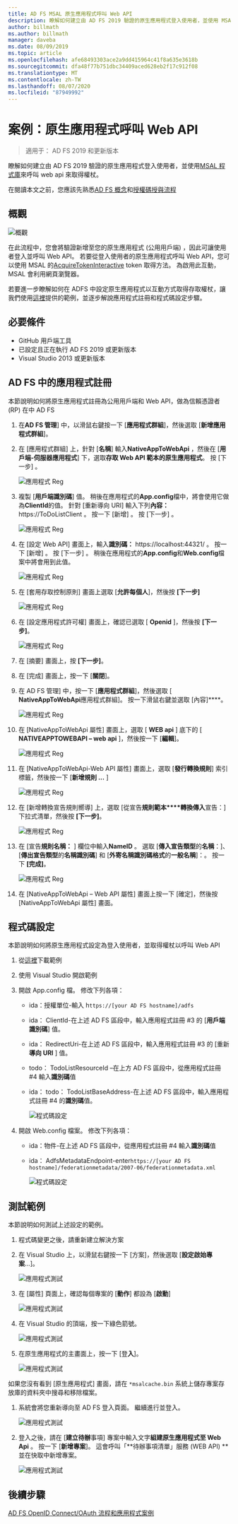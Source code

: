 ```yaml
---
title: AD FS MSAL 原生應用程式呼叫 Web API
description: 瞭解如何建立由 AD FS 2019 驗證的原生應用程式登入使用者，並使用 MSAL 程式庫來呼叫 web Api 來取得權杖。
author: billmath
ms.author: billmath
manager: daveba
ms.date: 08/09/2019
ms.topic: article
ms.openlocfilehash: afe68493303ace2a9dd415964c41f8a635e3618b
ms.sourcegitcommit: dfa48f77b751dbc34409aced628eb2f17c912f08
ms.translationtype: MT
ms.contentlocale: zh-TW
ms.lasthandoff: 08/07/2020
ms.locfileid: "87949992"
---
```

# <a name="scenario-native-app-calling-web-api"></a>案例：原生應用程式呼叫 Web API
>適用于： AD FS 2019 和更新版本

瞭解如何建立由 AD FS 2019 驗證的原生應用程式登入使用者，並使用[MSAL 程式庫](https://github.com/AzureAD/microsoft-authentication-library-for-dotnet/wiki)來呼叫 web api 來取得權杖。

在閱讀本文之前，您應該先熟悉[AD FS 概念](../ad-fs-openid-connect-oauth-concepts.md)和[授權碼授與流程](../../overview/ad-fs-openid-connect-oauth-flows-scenarios.md#authorization-code-grant-flow)

## <a name="overview"></a>概觀

 ![概觀](media/adfs-msal-native-app-web-api/native1.png)

在此流程中，您會將驗證新增至您的原生應用程式 (公用用戶端) ，因此可讓使用者登入並呼叫 Web API。 若要從登入使用者的原生應用程式呼叫 Web API，您可以使用 MSAL 的[AcquireTokenInteractive](/dotnet/api/microsoft.identity.client.ipublicclientapplication.acquiretokeninteractive?view=azure-dotnet#Microsoft_Identity_Client_IPublicClientApplication_AcquireTokenInteractive_System_Collections_Generic_IEnumerable_System_String__) token 取得方法。 為啟用此互動，MSAL 會利用網頁瀏覽器。

若要進一步瞭解如何在 ADFS 中設定原生應用程式以互動方式取得存取權杖，讓我們使用[這裡](https://github.com/microsoft/adfs-sample-msal-dotnet-native-to-webapi)提供的範例，並逐步解說應用程式註冊和程式碼設定步驟。


## <a name="pre-requisites"></a>必要條件

- GitHub 用戶端工具
- 已設定且正在執行 AD FS 2019 或更新版本
- Visual Studio 2013 或更新版本

## <a name="app-registration-in-ad-fs"></a>AD FS 中的應用程式註冊
本節說明如何將原生應用程式註冊為公用用戶端和 Web API，做為信賴憑證者 (RP) 在中 AD FS

  1. 在**AD FS 管理**] 中，以滑鼠右鍵按一下 [**應用程式群組**]，然後選取 [**新增應用程式群組**]。

  2. 在 [應用程式群組] 上，針對 [**名稱**] 輸入**NativeAppToWebApi** ，然後在 [**用戶端-伺服器應用程式**] 下，選取**存取 Web API 範本的原生應用程式**。 按 [下一步]  。

      ![應用程式 Reg](media/adfs-msal-native-app-web-api/native2.png)

  3. 複製 [**用戶端識別碼**] 值。 稍後在應用程式的**App.config**檔中，將會使用它做為**ClientId**的值。 針對 [重新導向 URI] 輸入下列**內容：** https://ToDoListClient 。 按一下 [新增] 。 按 [下一步]  。

     ![應用程式 Reg](media/adfs-msal-native-app-web-api/native3.png)

  4. 在 [設定 Web API] 畫面上，輸入**識別碼：** https://localhost:44321/ 。 按一下 [新增] 。 按 [下一步]  。 稍後在應用程式的**App.config**和**Web.config**檔案中將會用到此值。

     ![應用程式 Reg](media/adfs-msal-native-app-web-api/native4.png)

  5. 在 [套用存取控制原則] 畫面上選取 [**允許每個人**]，然後按 **[下一步]**

     ![應用程式 Reg](media/adfs-msal-native-app-web-api/native5.png)

  6. 在 [設定應用程式許可權] 畫面上，確認已選取 [ **Openid** ]，然後按 **[下一步]**。

     ![應用程式 Reg](media/adfs-msal-native-app-web-api/native6.png)

  7. 在 [摘要] 畫面上，按 **[下一步]**。

  8. 在 [完成] 畫面上，按一下 [**關閉**]。

  9. 在 AD FS 管理] 中，按一下 [**應用程式群組**]，然後選取 [ **NativeAppToWebApi**應用程式群組]。 按一下滑鼠右鍵並選取 [內容]****。

      ![應用程式 Reg](media/adfs-msal-native-app-web-api/native7.png)

  10. 在 [NativeAppToWebApi 屬性] 畫面上，選取 [ **WEB api** ] 底下的 [ **NATIVEAPPTOWEBAPI – web api** ]，然後按一下 [**編輯**]。

      ![應用程式 Reg](media/adfs-msal-native-app-web-api/native8.png)

  11. 在 [NativeAppToWebApi-Web API 屬性] 畫面上，選取 [**發行轉換規則**] 索引標籤，然後按一下 [**新增規則 ...** ]

      ![應用程式 Reg](media/adfs-msal-native-app-web-api/native9.png)

  12. 在 [新增轉換宣告規則嚮導] 上，選取 [從宣告**規則範本****轉換傳入**宣告：] 下拉式清單，然後按 **[下一步]**。

      ![應用程式 Reg](media/adfs-msal-native-app-web-api/native10.png)

  13. 在 [宣告**規則名稱：** ] 欄位中輸入**NameID** 。 選取 [**傳入宣告類型**的**名稱**：]、[**傳出宣告類型**的**名稱識別碼**] 和 [**外寄名稱識別碼格式**的**一般名稱**]：。 按一下 **[完成]**。

      ![應用程式 Reg](media/adfs-msal-native-app-web-api/native11.png)

  14. 在 [NativeAppToWebApi – Web API 屬性] 畫面上按一下 [確定]，然後按 [NativeAppToWebApi 屬性] 畫面。

## <a name="code-configuration"></a>程式碼設定
本節說明如何將原生應用程式設定為登入使用者，並取得權杖以呼叫 Web API

1. 從[這裡](https://github.com/microsoft/adfs-sample-msal-dotnet-native-to-webapi)下載範例

2. 使用 Visual Studio 開啟範例

3. 開啟 App.config 檔。 修改下列各項：
   - ida：授權單位-輸入 h`ttps://[your AD FS hostname]/adfs`
   - ida： ClientId-在上述 AD FS 區段中，輸入應用程式註冊 #3 的 [**用戶端識別碼**] 值。
   - ida： RedirectUri-在上述 AD FS 區段中，輸入應用程式註冊 #3 的 [重新**導向 URI** ] 值。
   - todo： TodoListResourceId –在上方 AD FS 區段中，從應用程式註冊 #4 輸入**識別碼**值
   - ida： todo： TodoListBaseAddress-在上述 AD FS 區段中，輸入應用程式註冊 #4 的**識別碼**值。

     ![程式碼設定](media/adfs-msal-native-app-web-api/native12.png)

 4. 開啟 Web.config 檔案。 修改下列各項：
    - ida：物件-在上述 AD FS 區段中，從應用程式註冊 #4 輸入**識別碼**值
    - ida： AdfsMetadataEndpoint-enter`https://[your AD FS hostname]/federationmetadata/2007-06/federationmetadata.xml`

      ![程式碼設定](media/adfs-msal-native-app-web-api/native13.png)

## <a name="test-the-sample"></a>測試範例
本節說明如何測試上述設定的範例。

  1. 程式碼變更之後，請重新建立解決方案

  2. 在 Visual Studio 上，以滑鼠右鍵按一下 [方案]，然後選取 [**設定啟始專案**...]。

     ![應用程式測試](media/adfs-msal-native-app-web-api/native14.png)

  3. 在 [屬性] 頁面上，確認每個專案的 [**動作**] 都設為 [**啟動**]

     ![應用程式測試](media/adfs-msal-native-app-web-api/native15.png)

  4. 在 Visual Studio 的頂端，按一下綠色箭號。

     ![應用程式測試](media/adfs-msal-native-app-web-api/native16.png)

  5. 在原生應用程式的主畫面上，按一下 [登**入**]。

     ![應用程式測試](media/adfs-msal-native-app-web-api/native17.png)

   如果您沒有看到 [原生應用程式] 畫面，請在 `*msalcache.bin` 系統上儲存專案存放庫的資料夾中搜尋和移除檔案。

  1. 系統會將您重新導向至 AD FS 登入頁面。 繼續進行並登入。

      ![應用程式測試](media/adfs-msal-native-app-web-api/native18.png)

  2. 登入之後，請在 [**建立待辦**事項] 專案中輸入文字**組建原生應用程式至 Web Api** 。 按一下 [**新增專案**]。  這會呼叫「**待辦事項清單」服務 (WEB API) **並在快取中新增專案。

       ![應用程式測試](media/adfs-msal-native-app-web-api/native19.png)

## <a name="next-steps"></a>後續步驟
[AD FS OpenID Connect/OAuth 流程和應用程式案例](../../overview/ad-fs-openid-connect-oauth-flows-scenarios.md)
